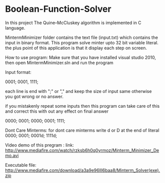 Boolean-Function-Solver
=======================

In this project The Quine–McCluskey algorithm is implemented in C language.

MintermMinimizer folder contains the text file (input.txt) which
contains the input in binary format. This program solve minter upto
32 bit variable literal. the plus point of this application is that 
it display each step on screen.

How to use program:
Make sure that you have installed visual studio 2010, then
open MintermMinimizer.sln and run the program


Input format:

0001;
0001,
1111;

each line is end with ";" or "," and keep the size of input same
otherwise you got wrong or no answer.

if you mistakenly repeat some inputs then this program can take
care of this and correct this with out any effect on final answer 

0000;
0001;
0000;
0001;
1111;

Dont Care Minterms:
for dont care minterms write d or D at the end of literal
0000;
0001;
0001d;
1111d;



Video demo of this pregram :
link:
http://www.mediafire.com/watch/rzksb6h0q0yrmoz/Minterm_Minimizer_Demo.avi

Executable file:
http://www.mediafire.com/download/a3a9e96lll6baa8/Minterm_Solver(exe).zip
